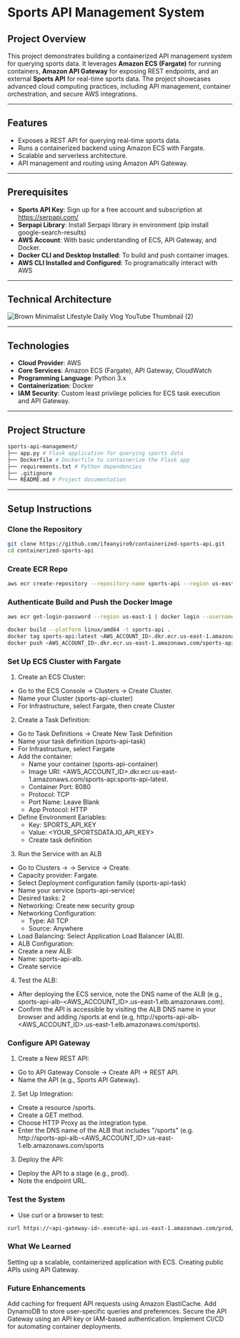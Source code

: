 # Sports API Management System

## **Project Overview**
This project demonstrates building a containerized API management system for querying sports data. It leverages **Amazon ECS (Fargate)** for running containers, **Amazon API Gateway** for exposing REST endpoints, and an external **Sports API** for real-time sports data. The project showcases advanced cloud computing practices, including API management, container orchestration, and secure AWS integrations.

---

## **Features**
- Exposes a REST API for querying real-time sports data.
- Runs a containerized backend using Amazon ECS with Fargate.
- Scalable and serverless architecture.
- API management and routing using Amazon API Gateway.
 
---

## **Prerequisites**
- **Sports API Key**: Sign up for a free account and subscription at https://serpapi.com/
- **Serpapi Library**: Install Serpapi library in environment (pip install google-search-results)
- **AWS Account**: With basic understanding of ECS, API Gateway, and Docker.
- **Docker CLI and Desktop Installed**: To build and push container images.
- **AWS CLI Installed and Configured**: To programatically interact with AWS

---

## **Technical Architecture**
![Brown Minimalist Lifestyle Daily Vlog YouTube Thumbnail (2)](https://github.com/user-attachments/assets/32e49fe6-df16-40cb-b262-af1478cf01d5)


---

## **Technologies**
- **Cloud Provider**: AWS
- **Core Services**: Amazon ECS (Fargate), API Gateway, CloudWatch
- **Programming Language**: Python 3.x
- **Containerization**: Docker
- **IAM Security**: Custom least privilege policies for ECS task execution and API Gateway.

---

## **Project Structure**

```bash
sports-api-management/
├── app.py # Flask application for querying sports data
├── Dockerfile # Dockerfile to containerize the Flask app
├── requirements.txt # Python dependencies
├── .gitignore
└── README.md # Project documentation
```

---

## **Setup Instructions**

### **Clone the Repository**
```bash
git clone https://github.com/ifeanyiro9/containerized-sports-api.git
cd containerized-sports-api
```
### **Create ECR Repo**
```bash
aws ecr create-repository --repository-name sports-api --region us-east-1
```

### **Authenticate Build and Push the Docker Image**
```bash
aws ecr get-login-password --region us-east-1 | docker login --username AWS --password-stdin <AWS_ACCOUNT_ID>.dkr.ecr.us-east-1.amazonaws.com

docker build --platform linux/amd64 -t sports-api .
docker tag sports-api:latest <AWS_ACCOUNT_ID>.dkr.ecr.us-east-1.amazonaws.com/sports-api:sports-api-latest
docker push <AWS_ACCOUNT_ID>.dkr.ecr.us-east-1.amazonaws.com/sports-api:sports-api-latest
```

### **Set Up ECS Cluster with Fargate**
1. Create an ECS Cluster:
- Go to the ECS Console → Clusters → Create Cluster.
- Name your Cluster (sports-api-cluster)
- For Infrastructure, select Fargate, then create Cluster

2. Create a Task Definition:
- Go to Task Definitions → Create New Task Definition
- Name your task definition (sports-api-task)
- For Infrastructure, select Fargate
- Add the container:
  - Name your container (sports-api-container)
  - Image URI: <AWS_ACCOUNT_ID>.dkr.ecr.us-east-1.amazonaws.com/sports-api:sports-api-latest.
  - Container Port: 8080
  - Protocol: TCP
  - Port Name: Leave Blank
  - App Protocol: HTTP
- Define Environment Eariables:
  - Key: SPORTS_API_KEY
  - Value: <YOUR_SPORTSDATA.IO_API_KEY>
  - Create task definition
3. Run the Service with an ALB
- Go to Clusters → <Name-of-Cluster> → Service → Create.
- Capacity provider: Fargate.
- Select Deployment configuration family (sports-api-task)
- Name your service (sports-api-service)
- Desired tasks: 2
- Networking: Create new security group
- Networking Configuration:
  - Type: All TCP
  - Source: Anywhere
- Load Balancing: Select Application Load Balancer (ALB).
- ALB Configuration:
 - Create a new ALB:
 - Name: sports-api-alb.
 - Create service
4. Test the ALB:
- After deploying the ECS service, note the DNS name of the ALB (e.g., sports-api-alb-<AWS_ACCOUNT_ID>.us-east-1.elb.amazonaws.com).
- Confirm the API is accessible by visiting the ALB DNS name in your browser and adding /sports at end (e.g, http://sports-api-alb-<AWS_ACCOUNT_ID>.us-east-1.elb.amazonaws.com/sports).

### **Configure API Gateway**
1. Create a New REST API:
- Go to API Gateway Console → Create API → REST API.
- Name the API (e.g., Sports API Gateway).

2. Set Up Integration:
- Create a resource /sports.
- Create a GET method.
- Choose HTTP Proxy as the integration type.
- Enter the DNS name of the ALB that includes "/sports" (e.g. http://sports-api-alb-<AWS_ACCOUNT_ID>.us-east-1.elb.amazonaws.com/sports

3. Deploy the API:
- Deploy the API to a stage (e.g., prod).
- Note the endpoint URL.

### **Test the System**
- Use curl or a browser to test:
```bash
curl https://<api-gateway-id>.execute-api.us-east-1.amazonaws.com/prod/sports
```

### **What We Learned**
Setting up a scalable, containerized application with ECS.
Creating public APIs using API Gateway.

### **Future Enhancements**
Add caching for frequent API requests using Amazon ElastiCache.
Add DynamoDB to store user-specific queries and preferences.
Secure the API Gateway using an API key or IAM-based authentication.
Implement CI/CD for automating container deployments.



